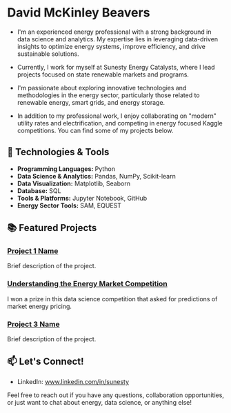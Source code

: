 # David McKinley Beavers

- I'm an experienced energy professional with a strong background in data science and analytics. My expertise lies in leveraging data-driven insights to optimize energy systems, improve efficiency, and drive sustainable solutions.

- Currently, I work for myself at Sunesty Energy Catalysts, where I lead projects focused on state renewable markets and programs.

- I'm passionate about exploring innovative technologies and methodologies in the energy sector, particularly those related to renewable energy, smart grids, and energy storage.

- In addition to my professional work, I enjoy collaborating on "modern" utility rates and electrification, and competing in energy focused Kaggle competitions. You can find some of my projects below.

## 🔧 Technologies & Tools

- **Programming Languages:** Python
- **Data Science & Analytics:** Pandas, NumPy, Scikit-learn
- **Data Visualization:** Matplotlib, Seaborn
- **Database:** SQL
- **Tools & Platforms:** Jupyter Notebook, GitHub
- **Energy Sector Tools:** SAM, EQUEST

## 📚 Featured Projects

### [Project 1 Name](dbeavers_resume.pdf)
Brief description of the project.

### [Understanding the Energy Market Competition](https://app.datacamp.com/workspace/w/d2d5cc6b-8b64-434a-a772-5a55e0a6d04e)
I won a prize in this data science competition that asked for predictions of market energy pricing.

### [Project 3 Name](link_to_project3_repo)
Brief description of the project.

## 📫 Let's Connect!

- LinkedIn: www.linkedin.com/in/sunesty

Feel free to reach out if you have any questions, collaboration opportunities, or just want to chat about energy, data science, or anything else!

